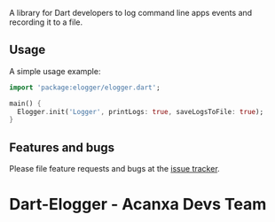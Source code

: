 A library for Dart developers to log command line apps events and recording it to a file.

## Usage

A simple usage example:

```dart
import 'package:elogger/elogger.dart';

main() {
  Elogger.init('Logger', printLogs: true, saveLogsToFile: true);
}
```

## Features and bugs

Please file feature requests and bugs at the [issue tracker][tracker].

[tracker]: https://github.com/Mopilani/Dart-Elogger/issues
# Dart-Elogger - Acanxa Devs Team
